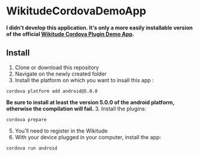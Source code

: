 # WikitudeCordovaDemoApp

**I didn't develop this application. It's only a more easily installable version of the official [Wikitude Cordova Plugin Demo App](https://github.com/Wikitude/wikitude-cordova-plugin-samples).**

## Install
1. Clone or download this repository
2. Navigate on the newly created folder
2. Install the platform on which you want to insall this app :

  ```
  cordova platform add android@5.0.0
  ```
  **Be sure to install at least the version 5.0.0 of the android platform, otherwise the compilation will fail.**
3. Install the plugins:
  
  ```
  cordova prepare
  ```
5. You'll need to register in the Wikitude 
4. With your device plugged in your computer, install the app:
  
  ```
  cordova run android
  ```
